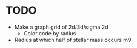 # TODO
 - Make a graph grid of 2d/3d/sigma 2d
    - Color code by radius
- Radius at which half of stellar mass occurs m9

